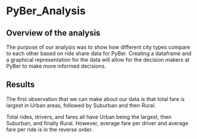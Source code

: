 # PyBer_Analysis
## Overview of the analysis
  The purpose of our analysis was to show how different city types compare to each other based on ride share data for PyBer. Creating a dataframe and a graphical representation for the data will allow for the decision makers at PyBer to make more informed decisions. 
## Results 
  The first observation that we can make about our data is that total fare is largest in Urban areas, followed by Suburban and then Rural.
  
  Total rides, drivers, and fares all have Urban being the largest, then Suburban, and finally Rural. However, average fare per driver and average fare per ride is in the reverse order. 

